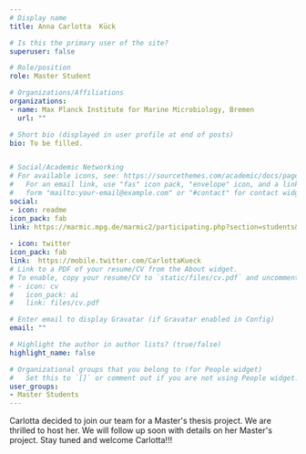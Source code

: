 ```yaml
---
# Display name
title: Anna Carlotta  Kück

# Is this the primary user of the site?
superuser: false

# Role/position
role: Master Student

# Organizations/Affiliations
organizations:
- name: Max Planck Institute for Marine Microbiology, Bremen
  url: ""

# Short bio (displayed in user profile at end of posts)
bio: To be filled.


# Social/Academic Networking
# For available icons, see: https://sourcethemes.com/academic/docs/page-builder/#icons
#   For an email link, use "fas" icon pack, "envelope" icon, and a link in the
#   form "mailto:your-email@example.com" or "#contact" for contact widget.
social:
- icon: readme
icon_pack: fab
link: https://marmic.mpg.de/marmic2/participating.php?section=students&profile=ckueck@mpi-bremen.de
  
- icon: twitter
icon_pack: fab
link:  https://mobile.twitter.com/CarlottaKueck
# Link to a PDF of your resume/CV from the About widget.
# To enable, copy your resume/CV to `static/files/cv.pdf` and uncomment the lines below.
# - icon: cv
#   icon_pack: ai
#   link: files/cv.pdf

# Enter email to display Gravatar (if Gravatar enabled in Config)
email: ""

# Highlight the author in author lists? (true/false)
highlight_name: false

# Organizational groups that you belong to (for People widget)
#   Set this to `[]` or comment out if you are not using People widget.
user_groups:
- Master Students
---
```


Carlotta decided to join our team for a Master's thesis project. We are thrilled to host her. We will follow up soon with details on her Master's project. Stay tuned and welcome Carlotta!!! 
